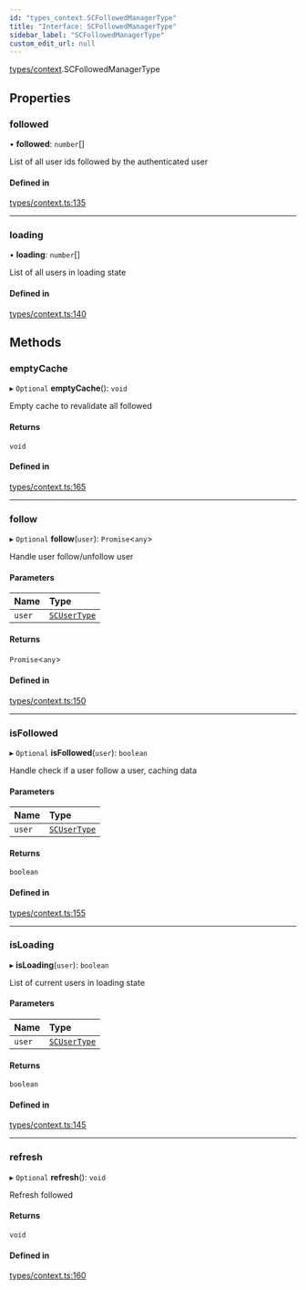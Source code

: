 ```yaml
---
id: "types_context.SCFollowedManagerType"
title: "Interface: SCFollowedManagerType"
sidebar_label: "SCFollowedManagerType"
custom_edit_url: null
---
```


[types/context](../modules/types_context.md).SCFollowedManagerType

## Properties

### followed

• **followed**: `number`[]

List of all user ids followed by the authenticated user

#### Defined in

[types/context.ts:135](https://github.com/selfcommunity/community-ui/blob/de7e3c8/packages/sc-core/src/types/context.ts#L135)

___

### loading

• **loading**: `number`[]

List of all users in loading state

#### Defined in

[types/context.ts:140](https://github.com/selfcommunity/community-ui/blob/de7e3c8/packages/sc-core/src/types/context.ts#L140)

## Methods

### emptyCache

▸ `Optional` **emptyCache**(): `void`

Empty cache to revalidate all followed

#### Returns

`void`

#### Defined in

[types/context.ts:165](https://github.com/selfcommunity/community-ui/blob/de7e3c8/packages/sc-core/src/types/context.ts#L165)

___

### follow

▸ `Optional` **follow**(`user`): `Promise`<`any`\>

Handle user follow/unfollow user

#### Parameters

| Name | Type |
| :------ | :------ |
| `user` | [`SCUserType`](types_user.SCUserType.md) |

#### Returns

`Promise`<`any`\>

#### Defined in

[types/context.ts:150](https://github.com/selfcommunity/community-ui/blob/de7e3c8/packages/sc-core/src/types/context.ts#L150)

___

### isFollowed

▸ `Optional` **isFollowed**(`user`): `boolean`

Handle check if a user follow a user, caching data

#### Parameters

| Name | Type |
| :------ | :------ |
| `user` | [`SCUserType`](types_user.SCUserType.md) |

#### Returns

`boolean`

#### Defined in

[types/context.ts:155](https://github.com/selfcommunity/community-ui/blob/de7e3c8/packages/sc-core/src/types/context.ts#L155)

___

### isLoading

▸ **isLoading**(`user`): `boolean`

List of current users in loading state

#### Parameters

| Name | Type |
| :------ | :------ |
| `user` | [`SCUserType`](types_user.SCUserType.md) |

#### Returns

`boolean`

#### Defined in

[types/context.ts:145](https://github.com/selfcommunity/community-ui/blob/de7e3c8/packages/sc-core/src/types/context.ts#L145)

___

### refresh

▸ `Optional` **refresh**(): `void`

Refresh followed

#### Returns

`void`

#### Defined in

[types/context.ts:160](https://github.com/selfcommunity/community-ui/blob/de7e3c8/packages/sc-core/src/types/context.ts#L160)
